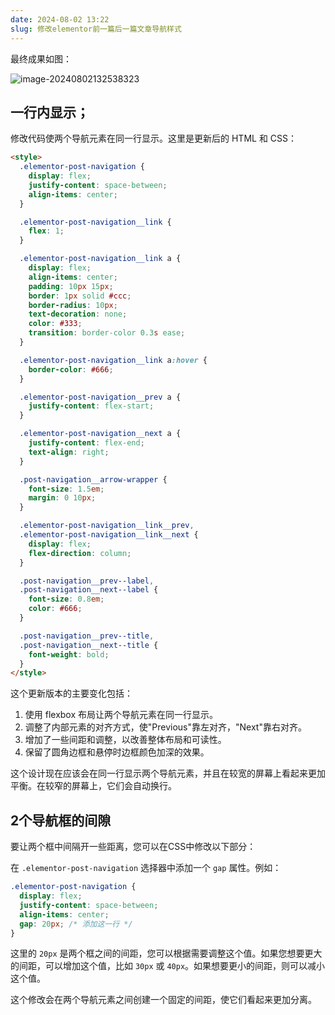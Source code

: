 ```yaml
---
date: 2024-08-02 13:22
slug: 修改elementor前一篇后一篇文章导航样式
---
```


最终成果如图：

![image-20240802132538323](https://docu-1319658309.cos.ap-guangzhou.myqcloud.com/image-20240802132538323.png)

## 一行内显示；

修改代码使两个导航元素在同一行显示。这里是更新后的 HTML 和 CSS：

<!-- truncate -->



```html
<style>
  .elementor-post-navigation {
    display: flex;
    justify-content: space-between;
    align-items: center;
  }

  .elementor-post-navigation__link {
    flex: 1;
  }

  .elementor-post-navigation__link a {
    display: flex;
    align-items: center;
    padding: 10px 15px;
    border: 1px solid #ccc;
    border-radius: 10px;
    text-decoration: none;
    color: #333;
    transition: border-color 0.3s ease;
  }

  .elementor-post-navigation__link a:hover {
    border-color: #666;
  }

  .elementor-post-navigation__prev a {
    justify-content: flex-start;
  }

  .elementor-post-navigation__next a {
    justify-content: flex-end;
    text-align: right;
  }

  .post-navigation__arrow-wrapper {
    font-size: 1.5em;
    margin: 0 10px;
  }

  .elementor-post-navigation__link__prev,
  .elementor-post-navigation__link__next {
    display: flex;
    flex-direction: column;
  }

  .post-navigation__prev--label,
  .post-navigation__next--label {
    font-size: 0.8em;
    color: #666;
  }

  .post-navigation__prev--title,
  .post-navigation__next--title {
    font-weight: bold;
  }
</style>

```

这个更新版本的主要变化包括：

1. 使用 flexbox 布局让两个导航元素在同一行显示。
2. 调整了内部元素的对齐方式，使"Previous"靠左对齐，"Next"靠右对齐。
3. 增加了一些间距和调整，以改善整体布局和可读性。
4. 保留了圆角边框和悬停时边框颜色加深的效果。

这个设计现在应该会在同一行显示两个导航元素，并且在较宽的屏幕上看起来更加平衡。在较窄的屏幕上，它们会自动换行。

## 2个导航框的间隙

要让两个框中间隔开一些距离，您可以在CSS中修改以下部分：

在 `.elementor-post-navigation` 选择器中添加一个 `gap` 属性。例如：

```css
.elementor-post-navigation {
  display: flex;
  justify-content: space-between;
  align-items: center;
  gap: 20px; /* 添加这一行 */
}
```

这里的 `20px` 是两个框之间的间距，您可以根据需要调整这个值。如果您想要更大的间距，可以增加这个值，比如 `30px` 或 `40px`。如果想要更小的间距，则可以减小这个值。

这个修改会在两个导航元素之间创建一个固定的间距，使它们看起来更加分离。
